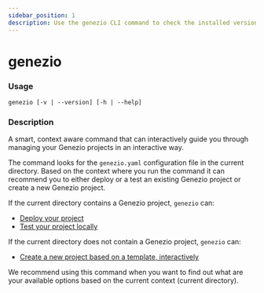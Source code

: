 ```yaml
---
sidebar_position: 1
description: Use the genezio CLI command to check the installed version and access help options for your projects
---
```


# genezio

<head>
  <title>genezio CLI command</title>
</head>

### Usage

`genezio [-v | --version] [-h | --help]`

### Description

A smart, context aware command that can interactively guide you through managing your Genezio projects in an interactive way.

The command looks for the `genezio.yaml` configuration file in the current directory. Based on the context where you run the command it can recommend you to either deploy or a test an existing Genezio project or create a new Genezio project.

If the current directory contains a Genezio project, `genezio` can:

- [Deploy your project](/docs/cli-tool/cli-commands/deploy)
- [Test your project locally](/docs/cli-tool/cli-commands/local)

If the current directory does not contain a Genezio project, `genezio` can:

- [Create a new project based on a template, interactively](/docs/cli-tool/cli-commands/genezio-create)

We recommend using this command when you want to find out what are your available options based on the current context (current directory).
